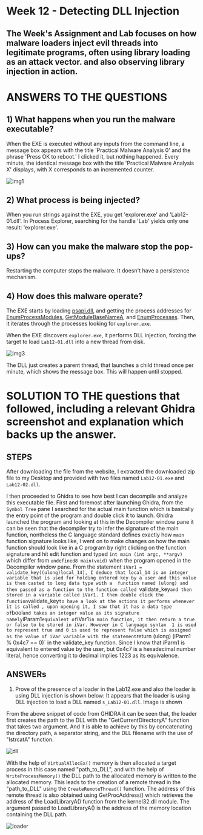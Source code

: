 # Week 12 - Detecting DLL Injection 

The Week's Assignment and Lab focuses on how malware loaders inject evil threads into legitimate programs, often using library loading as an attack vector. and also observing library injection in action.
---

# ANSWERS TO THE QUESTIONS

## 1) What happens when you run the malware executable?

When the EXE is executed without any inputs from the command line, a message box appears with the title 'Practical Malware Analysis 0' and the phrase 'Press OK to reboot.' I clicked it, but nothing happened. Every minute, the identical message box with the title 'Practical Malware Analysis X' displays, with X corresponds to an incremented counter.


![img1](https://user-images.githubusercontent.com/66968869/232326972-d7d4d96e-c04c-4e4b-a489-f6a97170bd5b.png)



## 2) What process is being injected?
When you run strings against the EXE, you get 'explorer.exe' and 'Lab12-01.dll'. In Process Explorer, searching for the handle 'Lab' yields only one result: 'explorer.exe'.



## 3) How can you make the malware stop the pop-ups?

Restarting the computer stops the malware. It doesn't have a persistence mechanism.


## 4) How does this malware operate?

The EXE starts by loading 
[psapi.dll](http://msdn.microsoft.com/en-us/library/windows/desktop/ms684884%28v=vs.85%29.aspx), and getting the process addresses for 
[EnumProcessModules](http://msdn.microsoft.com/en-us/library/windows/desktop/ms682631%28v=vs.85%29.aspx), 
[GetModuleBaseNameA](http://msdn.microsoft.com/en-us/library/windows/desktop/ms683196%28v=vs.85%29.aspx), 
and [EnumProcesses](http://msdn.microsoft.com/en-us/library/windows/desktop/ms682629%28v=vs.85%29.aspx). 
Then, it iterates through the processes looking for `explorer.exe`.

When the EXE discovers `explorer.exe`, it performs DLL injection, forcing the target to load `Lab12-01.dll` into a new thread from disk.

![img3](https://user-images.githubusercontent.com/66968869/232327548-9e98a120-b6ac-46f4-9658-3a35c1ae2c7c.png)


The DLL just creates a parent thread, that launches a child thread once per minute, which shows the message box. This will happen until stopped.


# SOLUTION TO THE questions that followed, including a relevant Ghidra screenshot and explanation which backs up the answer. 
## STEPS
After downloading the file from the website, I extracted the downloaded zip file to my Desktop and provided with two files named `Lab12-01.exe` and `Lab12-02.dll`.

I then proceeded to Ghidra to see how best I can decompile and analyze this executable file. First and foremost after launching Ghidra, from the `Symbol Tree` pane I searched for the actual main function which is basically the entry point of the program and double click it to launch. Ghidra launched the program and looking at this in the Decompiler window pane it can be seen that the decompiler try to infer the signature of the main function, nontheless the C language standard defines exactly how `main` function signature looks like, I went on to make changes on how the main function should look like in a C program by right clicking on the function signature and hit edit function and typed `int main (int argc, **argv)` which differ from `undefined8 main(void)` when the program opened in the Decompiler window pane. From the statement `iVar1 = validate_key((ulong)local_14), I deduce that local_14 is an integer variable that is used for holding entered key by a user and this value is then casted to long data type with a  function named (ulong) and then passed as a function to the function called `validate_key` and then stored in a variable called iVar1. I then double click the function `validate_key` to have a look at the actions it performs whenever it is called , upon opening it, I saw that it has a data type of `bool` and takes an integer value as its signature namely `iParam1` equivalent of `iVar1` in main function, it then return a true or false to be stored in iVar. However in C language syntax  1 is used to represent true and 0 is used to represent false which is assigned as the value of iVar variable with the statement `return (ulong) (iParm1 % 0x4c7 == 0)` in the validate_key function. Since I know that iParm1 is equivalent to entered value by the user, but   0x4c7  is  a hexadecimal number literal, hence converting it to decimal implies 1223 as its equivalence. 


## ANSWERs
1) Prove of the presence of a loader in the Lab12.exe and also the loader is using DLL injection is shown below:
   It appears that the loader is using DLL injection to load a DLL named `s_Lab12-01.dll`. Image is shown 

From the above snippet of code from GHIDRA it can be seen that, the loader first creates the path to the DLL with the "GetCurrentDirectoryA" function that takes two argument. And it is able to achieve by this by concatenating the directory path, a separator string, and the DLL filename with the use of "lstrcatA" function.

![dll](https://user-images.githubusercontent.com/66968869/232346140-a557752d-8d56-44da-9eef-eafae3cc01c0.png)

With the help of `VirtualAllocEx()` memory is then allocated a target process in this case named "path_to_DLL", and with the help of `WriteProcessMemory()` the DLL path to the allocated memory is written to the allocated memory. This leads to the creation of a remote thread in the "path_to_DLL" using the `CreateRemoteThread()` function. The address of this remote thread is also obtained using GetProcAddress() which retrieves the address of the LoadLibraryA() function from the kernel32.dll module. The argument passed to LoadLibraryA() is the address of the memory location containing the DLL path.

![loader](https://user-images.githubusercontent.com/66968869/232346151-d0b4a438-810b-4d39-a2d8-a05d3fabcccc.png)



